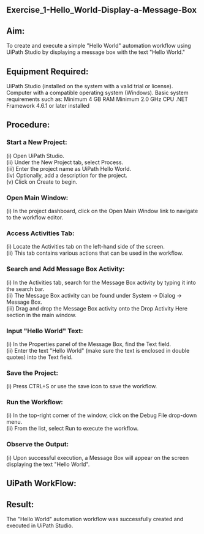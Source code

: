 ## Exercise_1-Hello_World-Display-a-Message-Box
## Aim:
To create and execute a simple "Hello World" automation workflow using UiPath Studio by displaying a message box with the text "Hello World."

## Equipment Required:
UiPath Studio (installed on the system with a valid trial or license).
Computer with a compatible operating system (Windows).
Basic system requirements such as:
Minimum 4 GB RAM
Minimum 2.0 GHz CPU
.NET Framework 4.6.1 or later installed
## Procedure:
### Start a New Project:

(i) Open UiPath Studio.<br>
(ii) Under the New Project tab, select Process.<br>
(iii) Enter the project name as UiPath Hello World.<br>
(iv) Optionally, add a description for the project.<br>
(v) Click on Create to begin.
### Open Main Window:
(i) In the project dashboard, click on the Open Main Window link to navigate to the workflow editor.
### Access Activities Tab:

(i) Locate the Activities tab on the left-hand side of the screen.<br>
(ii) This tab contains various actions that can be used in the workflow.
### Search and Add Message Box Activity:

(i) In the Activities tab, search for the Message Box activity by typing it into the search bar.<br>
(ii) The Message Box activity can be found under System → Dialog → Message Box.<br>
(iii) Drag and drop the Message Box activity onto the Drop Activity Here section in the main window.
### Input "Hello World" Text:

(i) In the Properties panel of the Message Box, find the Text field.<br>
(ii) Enter the text "Hello World" (make sure the text is enclosed in double quotes) into the Text field.
### Save the Project:

(i) Press CTRL+S or use the save icon to save the workflow.
### Run the Workflow:

(i) In the top-right corner of the window, click on the Debug File drop-down menu.<br>
(ii) From the list, select Run to execute the workflow.
### Observe the Output:
(i) Upon successful execution, a Message Box will appear on the screen displaying the text "Hello World".

## UiPath WorkFlow:

## Result:
The "Hello World" automation workflow was successfully created and executed in UiPath Studio.
